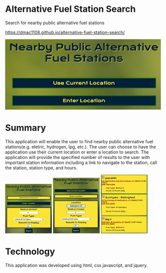 # Alternative Fuel Station Search

Search for nearby public alternative fuel stations

https://dmac1108.github.io/alternative-fuel-station-search/

![](assets/Home.png)

# Summary

This application will enable the user to find nearby public alternative fuel stations(e.g. eletric, hydrogen, lpg, etc.). The user can choose to have the application use their current location or enter a location to search. The application will provide the specified number of results to the user with important station information including a link to navigate to the station, call the station, station type, and hours. 

<img src="assets/Current_Location.png" width=30%> <img src="assets/Enter_Location.png" width=30%> <img src="assets/Results.png" width=30%>

# Technology

This application was developed using html, css javascript, and jquery. 




